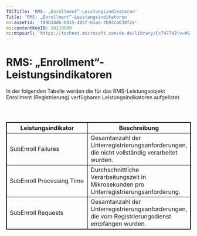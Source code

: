 ```yaml
---
TOCTitle: 'RMS: „Enrollment“-Leistungsindikatoren'
Title: 'RMS: „Enrollment“-Leistungsindikatoren'
ms:assetid: 'f89b14db-b015-405f-b3ad-7b93ca638f2e'
ms:contentKeyID: 18119080
ms:mtpsurl: 'https://technet.microsoft.com/de-de/library/Cc747742(v=WS.10)'
---
```


RMS: „Enrollment“-Leistungsindikatoren
======================================

In der folgenden Tabelle werden die für das RMS-Leistungsobjekt Enrollment (Registrierung) verfügbaren Leistungsindikatoren aufgelistet.

###  

 
<table style="border:1px solid black;">
<colgroup>
<col width="50%" />
<col width="50%" />
</colgroup>
<thead>
<tr class="header">
<th style="border:1px solid black;" >Leistungsindikator</th>
<th style="border:1px solid black;" >Beschreibung</th>
</tr>
</thead>
<tbody>
<tr class="odd">
<td style="border:1px solid black;">SubEnroll Failures</td>
<td style="border:1px solid black;">Gesamtanzahl der Unterregistrierungsanforderungen, die nicht vollständig verarbeitet wurden.</td>
</tr>
<tr class="even">
<td style="border:1px solid black;">SubEnroll Processing Time</td>
<td style="border:1px solid black;">Durchschnittliche Verarbeitungszeit in Mikrosekunden pro Unterregistrierungsanforderung.</td>
</tr>
<tr class="odd">
<td style="border:1px solid black;">SubEnroll Requests</td>
<td style="border:1px solid black;">Gesamtanzahl der Unterregistrierungsanforderungen, die vom Registrierungsdienst empfangen wurden.</td>
</tr>
</tbody>
</table>
